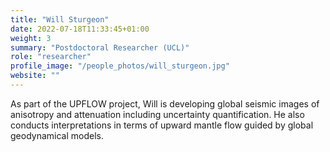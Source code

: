 ```yaml
---
title: "Will Sturgeon"
date: 2022-07-18T11:33:45+01:00
weight: 3
summary: "Postdoctoral Researcher (UCL)"
role: "researcher"
profile_image: "/people_photos/will_sturgeon.jpg"
website: ""
---
```


As part of the UPFLOW project, Will is developing global seismic images of anisotropy and attenuation including uncertainty quantification.
He also conducts interpretations in terms of upward mantle flow guided by global geodynamical models.
